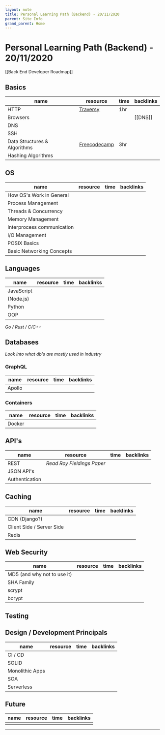 ```yaml
---
layout: note
title: Personal Learning Path (Backend) - 20/11/2020
parent: Site Info
grand_parent: Home
---
```


# Personal Learning Path (Backend) - 20/11/2020

[[Back End Developer Roadmap]]

## Basics

| name                         | resource                                                                                                    | time | backlinks |
| ---------------------------- | ----------------------------------------------------------------------------------------------------------- | ---- | --------- |
| HTTP                         | [Traversy](https://www.youtube.com/watch?v=iYM2zFP3Zn0)                                                     | 1hr  |           |
| Browsers                     |                                                                                                             |      | [[DNS]]   |
| DNS                          |                                                                                                             |      |           |
| SSH                          |                                                                                                             |      |           |
| Data Structures & Algorithms | [Freecodecamp](https://www.freecodecamp.org/news/learn-all-about-data-structures-used-in-computer-science/) | 3hr  |           |
| Hashing Algorithms           |                                                                                                             |      |           |

## OS

| name                       | resource | time | backlinks |
| -------------------------- | -------- | ---- | --------- |
| How OS's Work in General   |          |      |           |
| Process Management         |          |      |           |
| Threads & Concurrency      |          |      |           |
| Memory Management          |          |      |           |
| Interprocess communication |          |      |           |
| I/O Management             |          |      |           |
| POSIX Basics               |          |      |           |
| Basic Networking Concepts  |          |      |           |

## Languages

| name       | resource | time | backlinks |
| ---------- | -------- | ---- | --------- |
| JavaScript |          |      |           |
| (Node.js)  |          |      |           |
| Python     |          |      |           |
| OOP        |          |      |           |

_Go / Rust / C/C++_

## Databases

_Look into what db's are mostly used in industry_

### GraphQL

| name   | resource | time | backlinks |
| ------ | -------- | ---- | --------- |
| Apollo |          |      |           |

### Containers

| name   | resource | time | backlinks |
| ------ | -------- | ---- | --------- |
| Docker |          |      |           |

## API's

| name           | resource                   | time | backlinks |
| -------------- | -------------------------- | ---- | --------- |
| REST           | _Read Roy Fieldings Paper_ |      |           |
| JSON API's     |                            |      |           |
| Authentication |                            |      |           |

## Caching

| name                      | resource | time | backlinks |
| ------------------------- | -------- | ---- | --------- |
| CDN (Django?)             |          |      |           |
| Client Side / Server Side |          |      |           |
| Redis                     |          |      |           |

## Web Security

| name                        | resource | time | backlinks |
| --------------------------- | -------- | ---- | --------- |
| MD5 (and why not to use it) |          |      |           |
| SHA Family                  |          |      |           |
| scrypt                      |          |      |           |
| bcrypt                      |          |      |           |

## Testing

## Design / Development Principals

| name            | resource | time | backlinks |
| --------------- | -------- | ---- | --------- |
| CI / CD         |          |      |           |
| SOLID           |          |      |           |
| Monolithic Apps |          |      |           |
| SOA             |          |      |           |
| Serverless      |          |      |           |

## Future

| name | resource | time | backlinks |
| ---- | -------- | ---- | --------- |
|      |          |      |           |

---
